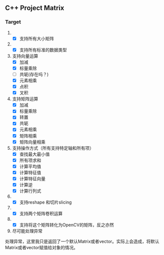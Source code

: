 ## C++ Project Matrix

### Target

1.  - [x] 支持所有大小矩阵 
2.  - [x] 支持所有标准的数据类型
3.  支持向量运算
    - [x] 加减 
    - [x] 标量乘除 
    - [ ] 共轭(存在吗？)
    - [x] 元素相乘 
    - [x] 点积 
    - [x] 叉积 
4.  支持矩阵运算
    - [x] 加减 
    - [x] 标量乘除 
    - [x] 转置 
    - [x] 共轭 
    - [x] 元素相乘 
    - [x] 矩阵相乘    
    - [x] 矩阵向量相乘 
5.  支持操作方式（所有支持特定轴和所有项）
    - [x] 查找最大最小值 
    - [x] 所有项求和 
    - [x] 计算平均值  
    - [x] 计算特征值
    - [x] 计算特征向量
    - [x] 计算逆
    - [x] 计算行列式 
6.  - [x] 支持reshape 和切片slicing
7.  - [x] 支持两个矩阵卷积运算
8.  - [x] 支持将这个矩阵转化为OpenCV的矩阵，反之亦然
9.  尽可能处理异常


处理异常，这里我只是返回了一个默认Matrix或者vector。实际上会造成，将默认Matrix或者vector赋值给对象的情况。
